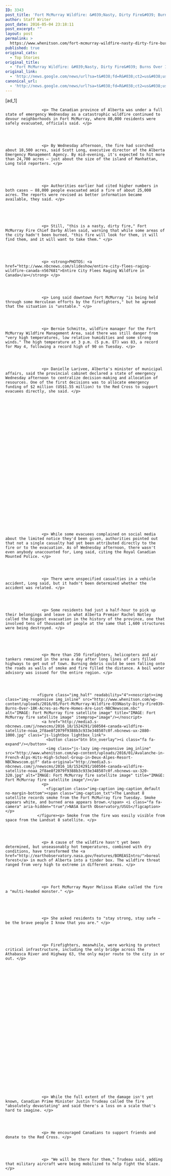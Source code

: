 ```yaml
---
ID: 3343
post_title: 'Fort McMurray Wildfire: &#039;Nasty, Dirty Fire&#039; Burns Over 18K Acres as More Homes Are Lost &#8211; NBCNews.com'
author: Staff Writer
post_date: 2016-05-04 23:18:11
post_excerpt: ""
layout: post
permalink: >
  https://www.whenitson.com/fort-mcmurray-wildfire-nasty-dirty-fire-burns-over-18k-acres-as-more-homes-are-lost-nbcnews-com/
published: true
original_cats:
  - Top Stories
original_title:
  - 'Fort McMurray Wildfire: &#039;Nasty, Dirty Fire&#039; Burns Over 18K Acres as More Homes Are Lost - NBCNews.com'
original_link:
  - 'http://news.google.com/news/url?sa=t&#038;fd=R&#038;ct2=us&#038;usg=AFQjCNFmJhJ2zXrsEQvaS9Xx7O9EBcmNAw&#038;clid=c3a7d30bb8a4878e06b80cf16b898331&#038;cid=52779098017713&#038;ei=MoMqV5C7MM2GhQGZlYGABQ&#038;url=http://www.nbcnews.com/news/world/fort-mcmurray-wildfire-nasty-dirty-fire-burns-over-24k-acres-n568046'
canonical_url:
  - 'http://news.google.com/news/url?sa=t&#038;fd=R&#038;ct2=us&#038;usg=AFQjCNFmJhJ2zXrsEQvaS9Xx7O9EBcmNAw&#038;clid=c3a7d30bb8a4878e06b80cf16b898331&#038;cid=52779098017713&#038;ei=MoMqV5C7MM2GhQGZlYGABQ&#038;url=http://www.nbcnews.com/news/world/fort-mcmurray-wildfire-nasty-dirty-fire-burns-over-24k-acres-n568046'
---
```

 [ad_1]
<br><div itemprop="articleBody" readability="152.98086078842">
                
              
              
              
                
                
                
                
                
                
                
                    
                
                
                
                
                
                
                
                
                
                
                
              
              
              
                    <p> The Canadian province of Alberta was under a full state of emergency Wednesday as a catastrophic wildfire continued to devour neighborhoods in Fort McMurray, where 80,000 residents were safely evacuated, officials said. </p>
                
              
              
              
                    <p> By Wednesday afternoon, the fire had scorched about 18,500 acres, said Scott Long, executive director of the Alberta Emergency Management Agency. By mid-evening, it's expected to hit more than 24,700 acres — just about the size of the island of Manhattan, Long told reporters. </p>
                
              
              
              
                    <p> Authorities earlier had cited higher numbers in both cases — 88,000 people evacuated amid a fire of about 25,000 acres. The reports were revised as better information became available, they said. </p>
                
              
                    
              
              
                    <p> Still, "this is a nasty, dirty fire," Fort McMurray Fire Chief Darby Allen said, warning that while some areas of the city hadn't been burned, "this fire will look for them, it will find them, and it will want to take them." </p>
                
              
              
              
                    <p> <strong>PHOTOS: <a href="http://www.nbcnews.com/slideshow/entire-city-flees-raging-wildfire-canada-n567681">Entire City Flees Raging Wildfire in Canada</a></strong> </p>
                
              
              
              
                    <p> Long said downtown Fort McMurray "is being held through some Herculean efforts by the firefighters," but he agreed that the situation is "unstable." </p>
                
              
              
              
                    <p> Bernie Schmitte, wildfire manager for the Fort McMurray Wildfire Management Area, said there was still danger from "very high temperatures, low relative humidities and some strong winds." The high temperature at 3 p.m. (5 p.m. ET) was 83, a record for May 4, following a record high of 90 on Tuesday. </p>
                
              
              
              
                    <p> Danielle Larivee, Alberta's minister of municipal affairs, said the provincial cabinet declared a state of emergency Wednesday afternoon to centralize decision-making and allocation of resources. One of the first decisions was to allocate emergency funding of $2 million (US$1.55 million) to the Red Cross to support evacuees directly, she said. </p>
                
              
                    
              
              
                
              
              
              
                
                
                
                
                
                
                
                    
                
                
                
                
                
                
                
                
                
                
                
              
              
              
                    <p> While some evacuees complained on social media about the limited notice they'd been given, authorities pointed out that not a single casualty had yet been attributed directly to the fire or to the evacuation. As of Wednesday afternoon, there wasn't even anybody unaccounted for, Long said, citing the Royal Canadian Mounted Police. </p>
                
              
              
              
                    <p> There were unspecified casualties in a vehicle accident, Long said, but it hadn't been determined whether the accident was related. </p>
                
              
              
              
                    <p> Some residents had just a half-hour to pick up their belongings and leave in what Alberta Premier Rachel Notley called the biggest evacuation in the history of the province, one that involved tens of thousands of people at the same that 1,600 structures were being destroyed. </p>
                
              
                    
              
              
                    <p> More than 250 firefighters, helicopters and air tankers remained in the area a day after long lines of cars filled highways to get out of town. Burning debris could be seen falling onto the roads as walls of smoke and fire filled the distance. A boil water advisory was issued for the entire region. </p>
                
              
              
              
                  <figure class="img_half" readability="4"><noscript><img class="img-responsive img_inline" src="http://www.whenitson.com/wp-content/uploads/2016/05/Fort-McMurray-Wildfire-039Nasty-Dirty-Fire039-Burns-Over-18K-Acres-as-More-Homes-Are-Lost-NBCNewscom.nbc" alt="IMAGE: Fort McMurray fire satellite image" title="IMAGE: Fort McMurray fire satellite image" itemprop="image"/></noscript>
                    <a href="http://media3.s-nbcnews.com/j/newscms/2016_18/1524291/160504-canada-wildfire-satellite-noaa_2f8ae8f2079f9388b3c933e348507c0f.nbcnews-ux-2880-1000.jpg" class="js-lightbox lightbox_link">
                      <button class="btn btn_overlay"><i class="fa fa-expand"/></button>
                      <img class="js-lazy img-responsive img_inline" src="http://www.whenitson.com/wp-content/uploads/2016/01/Avalanche-in-French-Alps-Hits-High-School-Group-in-Deux-Alpes-Resort-NBCNewscom.gif" data-original="http://media3.s-nbcnews.com/j/newscms/2016_18/1524291/160504-canada-wildfire-satellite-noaa_2f8ae8f2079f9388b3c933e348507c0f.nbcnews-ux-320-320.jpg" alt="IMAGE: Fort McMurray fire satellite image" title="IMAGE: Fort McMurray fire satellite image"/></a>
                    <p>
                      <figcaption class="img-caption img-caption_default no-margin-bottom"><span class="img-caption_txt">The Landsat 8 satellite records smoke from the Fort McMurray fire Tuesday. Smoke appears white, and burned area appears brown.</span> <i class="fa fa-camera" aria-hidden="true"/>NASA Earth Observatory/USGS</figcaption></p>
                  </figure><p> Smoke from the fire was easily visible from space from the Landsat 8 satellite. </p>
                
              
              
              
                    <p> A cause of the wildfire hasn't yet been determined, but unseasonably hot temperatures, combined with dry conditions, have transformed the <a href="http://earthobservatory.nasa.gov/Features/BOREASIntro/">boreal forest</a> in much of Alberta into a tinder box. The wildfire threat ranged from very high to extreme in different areas. </p>
                
              
              
              
                    <p> Fort McMurray Mayor Melissa Blake called the fire a "multi-headed monster." </p>
                
              
                    
              
              
                    <p> She asked residents to "stay strong, stay safe — be the brave people I know that you are." </p>
                
              
              
              
                    <p> Firefighters, meanwhile, were working to protect critical infrastructure, including the only bridge across the Athabasca River and Highway 63, the only major route to the city in or out. </p>
                
              
              
              
                
              
              
              
                
                    
                
                
                
                
                
                
                
                
                
                
                
                
                
                
                
                
                
              
              
              
                    <p> While the full extent of the damage isn't yet known, Canadian Prime Minister Justin Trudeau called the fire "absolutely devastating" and said there's a loss on a scale that's hard to imagine. </p>
                
              
              
              
                    <p> He encouraged Canadians to support friends and donate to the Red Cross. </p>
                
              
              
              
                    <p> "We will be there for them," Trudeau said, adding that military aircraft were being mobilized to help fight the blaze. </p>
                
              
              
              
                
              
              
              
                
                    
                
                
                
                
                
                
                
                
                
                
                
                
                
                
                
                
                
              
              
              
                    <p> While saying he's not aware of any threat to nearby oil facilities, Allen, the local fire chief, called the blaze a "moving animal." </p>
                
              
              
              
                    <p> The Alberta oil sands are the third-largest reserves of oil in the world behind Saudi Arabia's and Venezuela's. Most oil sands projects are well north of the community, while the worst of the flames were on the city's south side. </p>
                
              
              
              
                  <figure class="img_full" readability="3"><noscript><img class="img-responsive img_inline" src="http://www.whenitson.com/wp-content/uploads/2016/05/1462403891_870_Fort-McMurray-Wildfire-039Nasty-Dirty-Fire039-Burns-Over-18K-Acres-as-More-Homes-Are-Lost-NBCNewscom.nbc" alt="Image:" title="Image:" itemprop="image"/></noscript>
                    <a href="http://media2.s-nbcnews.com/j/newscms/2016_18/1523421/ss-160504-alberta-wildfires-canada-mn-04_7fc3a5d653da44c3035cb930976c4acd.nbcnews-ux-2880-1000.jpg" class="js-lightbox lightbox_link">
                      <button class="btn btn_overlay"><i class="fa fa-expand"/></button>
                      <img class="js-lazy img-responsive img_inline" src="http://www.whenitson.com/wp-content/uploads/2016/01/Avalanche-in-French-Alps-Hits-High-School-Group-in-Deux-Alpes-Resort-NBCNewscom.gif" data-original="http://media2.s-nbcnews.com/j/newscms/2016_18/1523421/ss-160504-alberta-wildfires-canada-mn-04_7fc3a5d653da44c3035cb930976c4acd.nbcnews-ux-600-480.jpg" alt="Image:" title="Image:"/></a>
                    <p>
                      <figcaption class="img-caption img-caption_default no-margin-bottom"><span class="img-caption_txt">Smoke from a wildfire rises behind homes in Fort McMurray.</span> <i class="fa fa-camera" aria-hidden="true"/>Mary Anne Sexsmith-Segato / Canadian Press via AP</figcaption></p>
                  </figure></div>
<br>[ad_2]
<br><a href="http://news.google.com/news/url?sa=t&#038;fd=R&#038;ct2=us&#038;usg=AFQjCNFmJhJ2zXrsEQvaS9Xx7O9EBcmNAw&#038;clid=c3a7d30bb8a4878e06b80cf16b898331&#038;cid=52779098017713&#038;ei=MoMqV5C7MM2GhQGZlYGABQ&#038;url=http://www.nbcnews.com/news/world/fort-mcmurray-wildfire-nasty-dirty-fire-burns-over-24k-acres-n568046">Source </a>